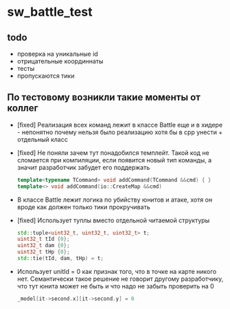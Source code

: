 # sw_battle_test

## todo

* проверка на уникальные id
* отрицательные координнаты
* тесты
* пропускаются тики

## По тестовому возникли такие моменты от коллег

* [fixed] Реализация всех команд лежит в классе Battle еще и в хидере - непонятно почему нельзя было реализацию хотя бы в cpp унести + отдельный класс

* [fixed] Не поняли зачем тут понадобился темплейт. Такой код не сломается при компиляции, если появится новый тип команды, а значит разработчик забудет его поддержать

    ```c++
    template<typename TCommand> void addCommand(TCommand &&cmd) { }
    template<> void addCommand(io::CreateMap &&cmd)
    ```

* В классе Battle лежит логика по убийству юнитов и атаке, хотя он вроде как должен только тики прокручивать

* [fixed] Использует туплы вместо отдельной читаемой структуры

    ```c++
    std::tuple<uint32_t, uint32_t, uint32_t> t;
    uint32_t tId {0};
    uint32_t dam {0};
    uint32_t tHp {0};
    std::tie(tId, dam, tHp) = t;
    ```

* Использует unitId = 0 как признак того, что в точке на карте никого нет. Семантически такое решение не говорит другому разработчику, что тут юнита может не быть и что надо не забыть проверить на 0

    ```c++
    _model[it->second.x][it->second.y] = 0
    ```
